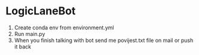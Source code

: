 # LogicLaneBot

1. Create conda env from environment.yml
2. Run main.py
3. When you finish talking with bot send me povijest.txt file on mail or push it back
